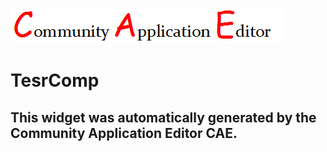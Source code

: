![CAE](https://github.com/PhilCAEOrg/frontendComponent-1002/blob/gh-pages/img/logo.png)  

TesrComp
===================


This widget was automatically generated by the Community Application Editor CAE.  
---------------
